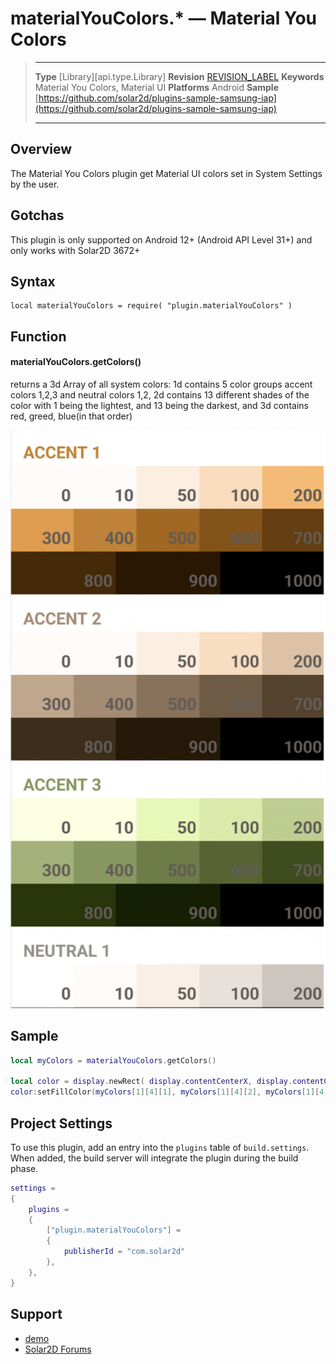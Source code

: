 # materialYouColors.* &mdash; Material You Colors

> --------------------- ------------------------------------------------------------------------------------------
> __Type__              [Library][api.type.Library]
> __Revision__          [REVISION_LABEL](REVISION_URL)
> __Keywords__          Material You Colors, Material UI
> __Platforms__			Android
> __Sample__			[https://github.com/solar2d/plugins-sample-samsung-iap](https://github.com/solar2d/plugins-sample-samsung-iap)
> --------------------- ------------------------------------------------------------------------------------------


## Overview

The Material You Colors plugin get Material UI colors set in System Settings by the user.




## Gotchas

This plugin is only supported on Android 12+ (Android API Level 31+) and only works with Solar2D 3672+


## Syntax

	local materialYouColors = require( "plugin.materialYouColors" )



## Function


#### materialYouColors.getColors()

returns a 3d Array of all system colors: 1d contains 5 color groups accent colors 1,2,3 and neutral colors 1,2, 2d contains 13 different shades of the color with 1 being the lightest, and 13 being the darkest, and 3d contains red, greed, blue(in that order)

![](colors.png)




## Sample
``````lua
local myColors = materialYouColors.getColors()

local color = display.newRect( display.contentCenterX, display.contentCenterY, 50, 50 )
color:setFillColor(myColors[1][4][1], myColors[1][4][2], myColors[1][4][3])

``````



## Project Settings

To use this plugin, add an entry into the `plugins` table of `build.settings`. When added, the build server will integrate the plugin during the build phase.

``````lua
settings =
{
	plugins =
	{
		["plugin.materialYouColors"] =
		{
			publisherId = "com.solar2d"
		},
	},		
}
``````


## Support

* [demo](https://github.com/solar2d/com.solar2d-plugin.materialYouColors/tree/master/demo)
* [Solar2D Forums](https://forums.solar2d.com/c/corona-marketplace/13)
